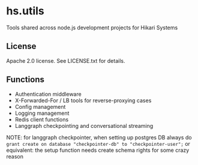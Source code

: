 # hs.utils

Tools shared across node.js development projects for Hikari Systems

## License

Apache 2.0 license. See LICENSE.txt for details.

## Functions

* Authentication middleware
* X-Forwarded-For / LB tools for reverse-proxying cases
* Config management
* Logging management
* Redis client functions
* Langgraph checkpointing and conversational streaming

NOTE: for langgraph checkpointer, when setting up postgres DB always do `grant create on database "checkpointer-db" to "checkpointer-user";` or equivalent: the setup function needs create schema rights for some crazy reason
